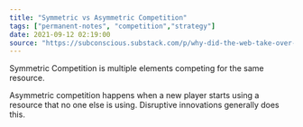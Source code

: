 ```yaml
---
title: "Symmetric vs Asymmetric Competition"
tags: ["permanent-notes", "competition","strategy"]
date: 2021-09-12 02:19:00
source: "https://subconscious.substack.com/p/why-did-the-web-take-over-desktop"
---
```


Symmetric Competition is multiple elements competing for the same resource.

Asymmetric competition happens when a new player starts using a resource that no one else is using. Disruptive innovations generally does this.

